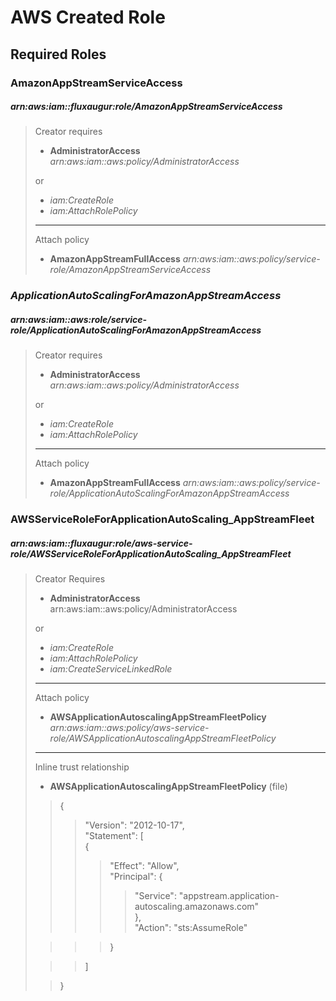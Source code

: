 # AWS Created Role

## Required Roles

### **AmazonAppStreamServiceAccess**  

##### *arn:aws:iam::fluxaugur:role/AmazonAppStreamServiceAccess*

> Creator requires
>
> - **AdministratorAccess**
> *arn:aws:iam::aws:policy/AdministratorAccess*
>
> or
>
> - *iam:CreateRole*
> - *iam:AttachRolePolicy*
>
> ---
> Attach policy
>
> - **AmazonAppStreamFullAccess**
>   *arn:aws:iam::aws:policy/service-role/AmazonAppStreamServiceAccess*

### *ApplicationAutoScalingForAmazonAppStreamAccess*

##### *arn:aws:iam::aws:role/service-role/ApplicationAutoScalingForAmazonAppStreamAccess*

> Creator requires
>
> - **AdministratorAccess**
> *arn:aws:iam::aws:policy/AdministratorAccess*
>
> or
>
> - *iam:CreateRole*
> - *iam:AttachRolePolicy*
>
> ---
> Attach policy
>
> - **AmazonAppStreamFullAccess**
> *arn:aws:iam::aws:policy/service-role/ApplicationAutoScalingForAmazonAppStreamAccess*

### **AWSServiceRoleForApplicationAutoScaling_AppStreamFleet**

##### *arn:aws:iam::fluxaugur:role/aws-service-role/AWSServiceRoleForApplicationAutoScaling_AppStreamFleet*

> Creator Requires
>
> - **AdministratorAccess** arn:aws:iam::aws:policy/AdministratorAccess
>
> or
>
> - *iam:CreateRole*
> - *iam:AttachRolePolicy*
> - *iam:CreateServiceLinkedRole*
>
> ---
>
> Attach policy
>
> - **AWSApplicationAutoscalingAppStreamFleetPolicy**
> *arn:aws:iam::aws:policy/aws-service-role/AWSApplicationAutoscalingAppStreamFleetPolicy*
>
> ---
>
> Inline trust relationship
>
> - **AWSApplicationAutoscalingAppStreamFleetPolicy** (file)
>
> > {  
> > > "Version": "2012-10-17",  
> > > "Statement": [  
> > > {  
> > > > "Effect": "Allow",  
> > > > "Principal": {  
> > > > > "Service": "appstream.application-autoscaling.amazonaws.com"  
> > > > },  
> > > > "Action": "sts:AssumeRole"  
>
> > > > }  
>
> > > ]  
>
> > }  
